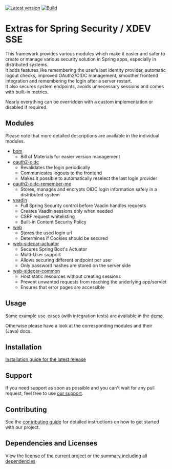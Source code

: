 [![Latest version](https://img.shields.io/maven-central/v/software.xdev.sse/bom?logo=apache%20maven)](https://mvnrepository.com/artifact/software.xdev.sse/bom)
[![Build](https://img.shields.io/github/actions/workflow/status/xdev-software/spring-security-extras/check-build.yml?branch=develop)](https://github.com/xdev-software/spring-security-extras/actions/workflows/check-build.yml?query=branch%3Adevelop)

# Extras for Spring Security / XDEV SSE

This framework provides various modules which make it easier and safer to create or manage various security solution in Spring apps, especially in distributed systems.<br/>
It adds features like remembering the user’s last identity provider, automatic logout checks, improved OAuth2/OIDC management, smoother frontend integration and remembering the login after a server restart.<br/>
It also secures system endpoints, avoids unnecessary sessions and comes with built-in metrics.

Nearly everything can be overridden with a custom implementation or disabled if required.

## Modules

Please note that more detailed descriptions are available in the individual modules.

* [bom](./bom/)
    * Bill of Materials for easier version management
* [oauth2-oidc](./oauth2-oidc/)
    * Revalidates the login periodically
    * Communicates logouts to the frontend
    * Makes it possible to automatically reselect the last login provider
* [oauth2-oidc-remember-me](./oauth2-oidc-remember-me/)
    * Stores, manages and encrypts OIDC login information safely in a distributed system
* [vaadin](./vaadin/)
    * Full Spring Security control before Vaadin handles requests
    * Creates Vaadin sessions only when needed
    * CSRF request whitelisting
    * Built-in Content Security Policy
* [web](./web/)
    * Stores the used login url
    * Determines if Cookies should be secured
* [web-sidecar-actuator](./web-sidecar-actuator/)
    * Secures Spring Boot's Actuator
    * Multi-User support
    * Allows securing different endpoint per user
    * Only password hashes are stored on the server side
* [web-sidecar-common](./web-sidecar-common/)
    * Host static resources without creating sessions
    * Prevent unwanted requests from reaching the underlying app/servlet
    * Ensures that error pages are accessible

## Usage
Some example use-cases (with integration tests) are available in the [demo](./demo).

Otherwise please have a look at the corresponding modules and their (Java) docs.

## Installation
[Installation guide for the latest release](https://github.com/xdev-software/spring-security-extras/releases/latest#Installation)

## Support
If you need support as soon as possible and you can't wait for any pull request, feel free to use [our support](https://xdev.software/en/services/support).

## Contributing
See the [contributing guide](./CONTRIBUTING.md) for detailed instructions on how to get started with our project.

## Dependencies and Licenses
View the [license of the current project](LICENSE) or the [summary including all dependencies](https://xdev-software.github.io/spring-security-extras)
